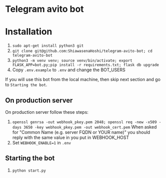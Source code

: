 # Telegram avito bot


# Installation
1) ```sudo apt-get install python3 git```
2) ```git clone git@github.com:ShiawasenaHoshi/telegram-avito-bot; cd telegram-avito-bot```
3) ```python3 -m venv venv; source venv/bin/activate; export FLASK_APP=bot.py;pip install -r requirements.txt; flask db upgrade```
4) Copy ```.env.example``` to ```.env``` and change the BOT_USERS
 
 If you will use this bot from the local machine, then skip next section and go to ``Starting the bot``.
 
## On production server
On production server follow these steps: 
1) ```openssl genrsa -out webhook_pkey.pem 2048; openssl req -new -x509 -days 3650 -key webhook_pkey.pem -out webhook_cert.pem```
When asked for "Common Name (e.g. server FQDN or YOUR name)" you should reply with the same value in you put in WEBHOOK_HOST
2) Set ```WEBHOOK_ENABLE=1``` in ```.env```

## Starting the bot 
1) ```python start.py```